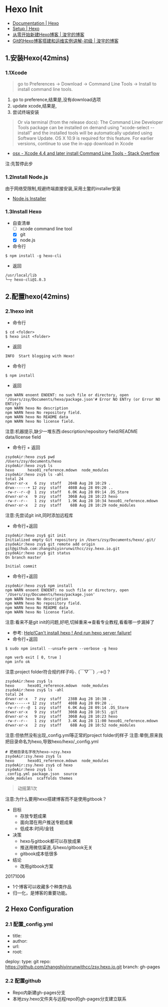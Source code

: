 # Hexo Init

- [Documentation | Hexo](https://hexo.io/docs/index.html)
- [Setup | Hexo](https://hexo.io/docs/setup.html)
- [从零开始新建Hexo博客 | 浚宇的博客](http://blog.junyu.io/posts/0002-start-blog-with-hexo.html)
- [Git的Hexo博客搭建和运维实例讲解-初级 | 浚宇的博客](http://blog.junyu.io/posts/0012-hexo-git-apply-primary.html)

## 1.安装Hexo(42mins)
### 1.1Xcode 
> go to Preferences -> Download -> Command Line Tools -> Install to install command line tools.

1. go to preference,结果是,没有download选项
2. update xcode,结果是,
3. 尝试终端安装
> Or via terminal (from the release docs): The Command Line Developer Tools package can be installed on demand using "xcode-select --install” and the installed tools will be automatically updated using Software Update. OS X 10.9 is required for this feature. For earlier versions, continue to use the in-app download in Xcode

- [osx - Xcode 4.4 and later install Command Line Tools - Stack Overflow](https://stackoverflow.com/questions/9329243/xcode-4-4-and-later-install-command-line-tools)

注:先暂停此步

### 1.2Install Node.js
由于网络受限制,规避终端直接安装,采用土鳖的installer安装
- [Node.js Installer](https://nodejs.org/en/)

### 1.3Install Hexo
- 自查清单
    + [ ] xcode command line tool
    + [x] git
    + [x] node.js
- 命令行

`$ npm install -g hexo-cli`

- 返回

```
/usr/local/lib
└─┬ hexo-cli@1.0.3
```

## 2.配置hexo(42mins)

### 2.1hexo init

- 命令行

```
$ cd <folder>
$ hexo init <folder>
```

- 返回

```
INFO  Start blogging with Hexo!
```

- 命令行

```
$ npm install
```

- 返回

```
npm WARN enoent ENOENT: no such file or directory, open '/Users/zsy/Documents/hexo/package.json'# Error NO ENTry (or Error NO ENTity)
npm WARN hexo No description
npm WARN hexo No repository field.
npm WARN hexo No README data
npm WARN hexo No license field.
```

注意:机器提示,缺少一堆东西:description/repository field/README data/license field

- 命令行 + 返回

```
zsydeAir:hexo zsy$ pwd
/Users/zsy/documents/hexo
zsydeAir:hexo zsy$ ls
hexo      hexo01_reference.mdown  node_modules
zsydeAir:hexo zsy$ ls -ahl
total 24
drwxr-xr-x   6 zsy  staff   204B Aug 28 10:29 .
drwx------+ 12 zsy  staff   408B Aug 28 09:20 ..
-rw-r--r--@  1 zsy  staff   6.0K Aug 28 09:14 .DS_Store
drwxr-xr-x   9 zsy  staff   306B Aug 28 10:23 hexo
-rw-r--r--   1 zsy  staff   1.9K Aug 28 10:34 hexo01_reference.mdown
drwxr-xr-x   2 zsy  staff    68B Aug 28 10:29 node_modules
```

注意:先尝试git init,同时添加远程库

- 命令行+返回

```
zsydeAir:hexo zsy$ git init
Initialized empty Git repository in /Users/zsy/Documents/hexo/.git/
zsydeAir:hexo zsy$ git remote add origin git@github.com:zhangshiyinrunwithcc/zsy.hexo.io.git
zsydeAir:hexo zsy$ git status
On branch master

Initial commit
```

- 命令行+返回

```
zsydeAir:hexo zsy$ npm install
npm WARN enoent ENOENT: no such file or directory, open '/Users/zsy/Documents/hexo/package.json'
npm WARN hexo No description
npm WARN hexo No repository field.
npm WARN hexo No README data
npm WARN hexo No license field.
```

注意:看来不是git init的问题,好吧,切掉重来=>查看专业教程,看看哪一步漏掉了

- 参考: [Help!Can't install hexo ! And run hexo server failure! ](https://github.com/npm/npm/issues/11659)
- 命令行+返回

```
$ sudo npm install --unsafe-perm --verbose -g hexo

npm verb exit [ 0, true ]
npm info ok
```

注意:project folder符合规约样子吗╮(￣▽￣)╭->()？

```
zsydeAir:hexo zsy$ ls
hexo      hexo01_reference.mdown  node_modules
zsydeAir:hexo zsy$ ls -ahl
total 24
drwxr-xr-x   7 zsy  staff   238B Aug 28 10:38 .
drwx------+ 12 zsy  staff   408B Aug 28 09:20 ..
-rw-r--r--@  1 zsy  staff   6.0K Aug 28 09:14 .DS_Store
drwxr-xr-x   9 zsy  staff   306B Aug 28 10:51 .git
drwxr-xr-x   9 zsy  staff   306B Aug 28 10:23 hexo
-rw-r--r--   1 zsy  staff   3.4K Aug 28 11:00 hexo01_reference.mdown
drwxr-xr-x   2 zsy  staff    68B Aug 28 10:52 node_modules
```

注意:但依然没有出现_config.yml等正常的project folder的样子
注意:晕倒,原来我把目录命名为hexo,导致hexo/hexo/_config.yml

```
# 把根目录名字改为hexo->zsy.hexo
zsydeAir:zsy.hexo zsy$ ls
hexo      hexo01_reference.mdown  node_modules
zsydeAir:zsy.hexo zsy$ cd hexo
zsydeAir:hexo zsy$ ls
_config.yml package.json  source
node_modules  scaffolds themes
```

> 动摇第1次

注意:为什么要用hexo搭建博客而不是使用gitbook？

- 目标
    + 存放专题成果
    + 面向潜在用户推送专题成果
    + 低成本:时间/金钱
- 决策
    + hexo与gitbook都可以存放成果
    + 推送用微信渠道,与hexo/gitbook无关
    + gitbook成本低很多
- 结论
    + 改用gitbook方案 

20171006
- 1个博客可以收藏多个种类作品
- 归一化，是博客的重要功能。


## 2 Hexo Configuration
### 2.1 配置_config.yml
- title:
- author: 
- url:
- root:

deploy:
  type: git
  repo: https://github.com/zhangshiyinrunwithcc/zsy.hexo.io.git
  branch: gh-pages

### 2.2 配置github
- Repo内新建gh-pages分支
- 本地zsy.hexo文件夹与远程repo的gh-pages分支建立联系
